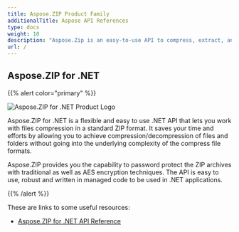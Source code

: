 ```yaml
---
title: Aspose.ZIP Product Family
additionalTitle: Aspose API References
type: docs
weight: 10
description: "Aspose.Zip is an easy-to-use API to compress, extract, and process compressed files in Zip, RAR, or 7Zip formats. Applies encryption using ZipCrypto or AES128, 192, and AES256."
url: /
---
```


## Aspose.ZIP for .NET

{{% alert color="primary" %}} 

![Aspose.ZIP for .NET Product Logo](home_1.png)


Aspose.ZIP for .NET is a flexible and easy to use .NET API that lets you work with files compression in a standard ZIP format. It saves your time and efforts by allowing you to achieve compression/decompression of files and folders without going into the underlying complexity of the compress file formats.

Aspose.ZIP provides you the capability to password protect the ZIP archives with traditional as well as AES encryption techniques. The API is easy to use, robust and written in managed code to be used in .NET applications.

{{% /alert %}} 

These are links to some useful resources:
- [Aspose.ZIP for .NET API Reference](/zip/net/)
